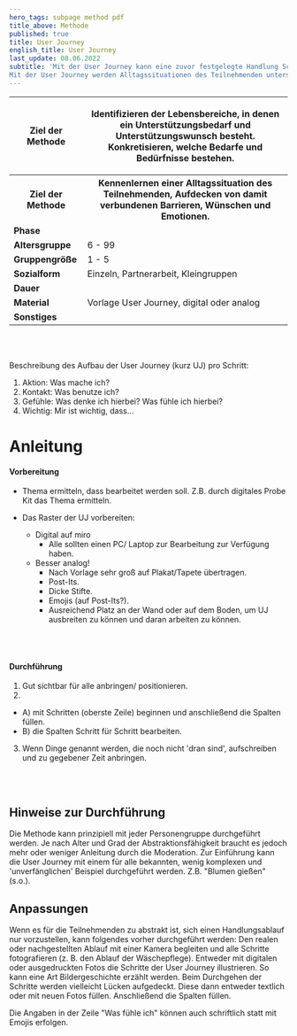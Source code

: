 ```yaml
---
hero_tags: subpage method pdf
title_above: Methode
published: true
title: User Journey
english_title: User Journey
last_update: 08.06.2022
subtitle: 'Mit der User Journey kann eine zuvor festgelegte Handlung Schritt für Schritt untersucht werden. Z.B. Blumen gießen. Es wird überlegt - Was ist mein Ziel der Handlung? - "Die Pflanze soll gedeihen." Und wie komme ich dahin? Vom Erinnern, dass gegossen werden muss, über das Füllen der Gießkanne bis zum Wässern der Erde werden alle Handlungsschritte auf mehreren Ebenen untersucht. Am Ende kann überprüft werden - War mein ursprüngliches Ziel passend? Oder hatte ich eine falsche Grundannahme? Vielleicht stellt sich heraus, dass das Kränkeln der Pflanze nicht am mangelnden Wasser, sondern am Überfluss oder am falschen Standort lag.
Mit der User Journey werden Alltagssituationen des Teilnehmenden untersucht und damit verbundene Barrieren, Wünschen und Emotionen aufgedeckt. Dies bildet dann den Ausgangspunkt für den weiteren Technikentwicklungsprozess.'
---
```


<table class="tb">
    <tr>
        <th><strong>Ziel der Methode</strong></th>
        <th>

Identifizieren der Lebensbereiche, in denen ein Unterstützungsbedarf und Unterstützungswunsch besteht. Konkretisieren, welche Bedarfe und Bedürfnisse bestehen.

</th>
    <tr>
        <th><strong>Ziel der Methode</strong></th>
        <th>Kennenlernen einer Alltagssituation des Teilnehmenden, Aufdecken von damit verbundenen Barrieren, Wünschen und Emotionen.</th>
    </tr>
    <tr>
      <td><strong>Phase</strong></td>
      <td> </td>
    </tr>
    <tr>
      <td><strong>Altersgruppe</strong></td>
      <td>6 - 99</td>
    </tr>
    <tr>
      <td><strong>Gruppengröße</strong></td>
      <td>1 - 5</td>
    </tr>
    <tr>
      <td><strong>Sozialform</strong></td>
      <td>Einzeln, Partnerarbeit, Kleingruppen</td>
    </tr>
    <tr>
      <td><strong>Dauer</strong></td>
      <td>
      </td>
    </tr>
    <tr>
      <td><strong>Material</strong></td>
      <td>Vorlage User Journey, digital oder analog</td>
    </tr>
    <tr>
      <td><strong>Sonstiges</strong></td>
      <td>
</td>
</tr>
</table>

<br><br>

Beschreibung des Aufbau der User Journey (kurz UJ) pro Schritt:

1. Aktion: Was mache ich?
2. Kontakt: Was benutze ich?
3. Gefühle: Was denke ich hierbei? Was fühle ich hierbei?
4. Wichtig: Mir ist wichtig, dass...

# Anleitung

#### Vorbereitung

- Thema ermitteln, dass bearbeitet werden soll. Z.B. durch digitales Probe Kit das Thema ermitteln.
- Das Raster der UJ vorbereiten:

  - Digital auf miro
    - Alle sollten einen PC/ Laptop zur Bearbeitung zur Verfügung haben.
  - Besser analog!
    - Nach Vorlage sehr groß auf Plakat/Tapete übertragen.
    - Post-Its.
    - Dicke Stifte.
    - Emojis (auf Post-Its?).
    - Ausreichend Platz an der Wand oder auf dem Boden, um UJ ausbreiten zu können und daran arbeiten zu können.

  <br><br>

#### Durchführung

1. Gut sichtbar für alle anbringen/ positionieren.
2. 
  - A) mit Schritten (oberste Zeile) beginnen und anschließend die Spalten füllen.
  - B) die Spalten Schritt für Schritt bearbeiten.
3. Wenn Dinge genannt werden, die noch nicht 'dran sind', aufschreiben und zu gegebener Zeit anbringen.

   <br><br>

## Hinweise zur Durchführung

Die Methode kann prinzipiell mit jeder Personengruppe durchgeführt werden. Je nach Alter und Grad der Abstraktionsfähigkeit braucht es jedoch mehr oder weniger Anleitung durch die Moderation.
Zur Einführung kann die User Journey mit einem für alle bekannten, wenig komplexen und 'unverfänglichen' Beispiel durchgeführt werden. Z.B. "Blumen gießen" (s.o.).

## Anpassungen

Wenn es für die Teilnehmenden zu abstrakt ist, sich einen Handlungsablauf nur vorzustellen, kann folgendes vorher durchgeführt werden:
Den realen oder nachgestellten Ablauf mit einer Kamera begleiten und alle Schritte fotografieren (z. B. den Ablauf der Wäschepflege). Entweder mit digitalen oder ausgedruckten Fotos die Schritte der User Journey illustrieren. So kann eine Art Bildergeschichte erzählt werden. Beim Durchgehen der Schritte werden vielleicht Lücken aufgedeckt. Diese dann entweder textlich oder mit neuen Fotos füllen. Anschließend die Spalten füllen.

Die Angaben in der Zeile "Was fühle ich" können auch schriftlich statt mit Emojis erfolgen.

<!--
{% include highlighter.html min-height25p=false content="

## <center>Weitere Define Methoden</center>

#### Methodenname

Kurzbeschreibung Lorem ipsum dolor sit amet, consetetur sadipscing elitr, sed diam
nonumy eirmod tempor invidunt ut labore et dolore magna aliquyam erat, sed diam
voluptua. At vero eos et accusam et justo duo dolores et ea rebum.

<a href='#' class='button is-rounded is-dark'>
   <span>Mehr lesen</span>
  <span class='icon is-small'>
    <i class='fas fa-chevron-right fa-xs'></i>
  </span>
</a>
<br><br>

#### Methodenname

Kurzbeschreibung Lorem ipsum dolor sit amet, consetetur sadipscing elitr, sed diam
nonumy eirmod tempor invidunt ut labore et dolore magna aliquyam erat, sed diam
voluptua. At vero eos et accusam et justo duo dolores et ea rebum.

<a href='#' class='button is-rounded is-dark'>
   <span>Mehr lesen</span>
  <span class='icon is-small'>
    <i class='fas fa-chevron-right fa-xs'></i>
  </span>
</a>
<br><br>

" %}
-->
